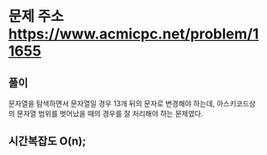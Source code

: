 # 문제 주소 https://www.acmicpc.net/problem/11655

## 풀이

문자열을 탐색하면서 문자열일 경우 13개 뒤의 문자로 변경해야 하는데, 아스키코드상의 문자열 범위를 벗어났을 때의 경우를 잘 처리해야 하는 문제였다.

## 시간복잡도 O(n);
